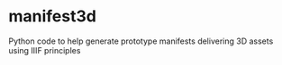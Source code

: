 # manifest3d
Python code to help generate prototype manifests delivering 3D assets using IIIF principles
